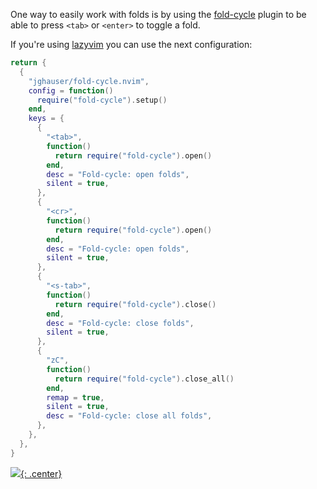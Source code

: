 One way to easily work with folds is by using the [fold-cycle](https://github.com/jghauser/fold-cycle.nvim?tab=readme-ov-file) plugin to be able to press `<tab>` or `<enter>` to toggle a fold.

If you're using [lazyvim](lazyvim.md) you can use the next configuration:

```lua
return {
  {
    "jghauser/fold-cycle.nvim",
    config = function()
      require("fold-cycle").setup()
    end,
    keys = {
      {
        "<tab>",
        function()
          return require("fold-cycle").open()
        end,
        desc = "Fold-cycle: open folds",
        silent = true,
      },
      {
        "<cr>",
        function()
          return require("fold-cycle").open()
        end,
        desc = "Fold-cycle: open folds",
        silent = true,
      },
      {
        "<s-tab>",
        function()
          return require("fold-cycle").close()
        end,
        desc = "Fold-cycle: close folds",
        silent = true,
      },
      {
        "zC",
        function()
          return require("fold-cycle").close_all()
        end,
        remap = true,
        silent = true,
        desc = "Fold-cycle: close all folds",
      },
    },
  },
}
```
[![](not-by-ai.svg){: .center}](https://notbyai.fyi)
